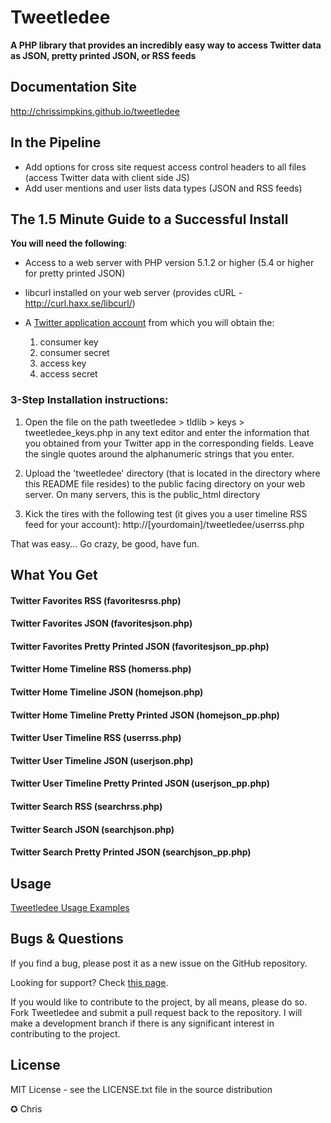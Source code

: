 Tweetledee
==========

**A PHP library that provides an incredibly easy way to access Twitter data as JSON, pretty printed JSON, or RSS feeds**

## Documentation Site
<a href="http://chrissimpkins.github.io/tweetledee
">http://chrissimpkins.github.io/tweetledee</a>

## In the Pipeline
 - Add options for cross site request access control headers to all files (access Twitter data with client side JS)
 - Add user mentions and user lists data types (JSON and RSS feeds)

## The 1.5 Minute Guide to a Successful Install
**You will need the following**:
 - Access to a web server with PHP version 5.1.2 or higher (5.4 or higher for pretty printed JSON)
 - libcurl installed on your web server (provides cURL - http://curl.haxx.se/libcurl/)
 - A <a href="https://dev.twitter.com/apps/new">Twitter application account</a> from which you will obtain the:

	1) consumer key
	2) consumer secret
	3) access key
	4) access secret

### 3-Step Installation instructions:

1. Open the file on the path tweetledee > tldlib > keys > tweetledee_keys.php in any text editor and enter the information that you obtained from your Twitter app in the corresponding fields.  Leave the single quotes around the alphanumeric strings that you enter.

2. Upload the 'tweetledee' directory (that is located in the directory where this README file resides) to the public facing directory on your web server.  On many servers, this is the public_html directory

3. Kick the tires with the following test (it gives you a user timeline RSS feed for your account):
	http://[yourdomain]/tweetledee/userrss.php

That was easy... Go crazy, be good, have fun.

## What You Get
#### Twitter Favorites RSS (favoritesrss.php)
#### Twitter Favorites JSON (favoritesjson.php)
#### Twitter Favorites Pretty Printed JSON (favoritesjson_pp.php)
#### Twitter Home Timeline RSS (homerss.php)
#### Twitter Home Timeline JSON (homejson.php)
#### Twitter Home Timeline Pretty Printed JSON (homejson_pp.php)
#### Twitter User Timeline RSS (userrss.php)
#### Twitter User Timeline JSON (userjson.php)
#### Twitter User Timeline Pretty Printed JSON (userjson_pp.php)
#### Twitter Search RSS (searchrss.php)
#### Twitter Search JSON (searchjson.php)
#### Twitter Search Pretty Printed JSON (searchjson_pp.php)

## Usage
<a href="http://chrissimpkins.github.io/tweetledee/usage.html">Tweetledee Usage Examples</a>

## Bugs & Questions
If you find a bug, please post it as a new issue on the GitHub repository.

Looking for support? Check <a href="http://chrissimpkins.github.io/tweetledee/support.html">this page</a>.

If you would like to contribute to the project, by all means, please do so.  Fork Tweetledee and submit a pull request back to the repository.  I will make a development branch if there is any significant interest in contributing to the project.

## License
MIT License - see the LICENSE.txt file in the source distribution

✪ Chris

